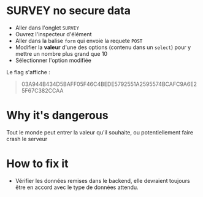 # SURVEY no secure data

- Aller dans l'onglet `SURVEY`
- Ouvrez l'inspecteur d'élément
- Aller dans la balise `form` qui envoie la requete `POST`
- Modifier la **valeur** d'une des options (contenu dans un `select`) pour y mettre un nombre plus grand que 10
- Sélectionner l'option modifiée

Le flag s'affiche :
> 03A944B434D5BAFF05F46C4BEDE5792551A2595574BCAFC9A6E25F67C382CCAA

# Why it's dangerous

Tout le monde peut entrer la valeur qu'il souhaite, ou potentiellement faire crash le serveur

# How to fix it

- Vérifier les données remises dans le backend, elle devraient toujours être en accord avec le type de données attendu.
